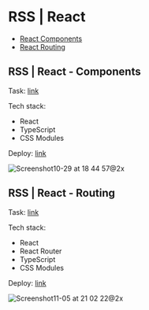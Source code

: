 # RSS | React

- [React Components](#components)
- [React Routing](#routing)

## RSS | React - Components<a name='components'></a>
Task: [link](https://github.com/rolling-scopes-school/tasks/tree/master/react/modules/module01)

Tech stack:
- React
- TypeScript
- CSS Modules

Deploy: [link](https://freightdh.github.io/react-components/)

![Screenshot10-29 at 18 44 57@2x](https://github.com/FreightDH/react-components/assets/81368535/93b1e240-e197-4bf9-8274-0fd190d38c41)

## RSS | React - Routing<a name='routing'></a>
Task: [link](https://github.com/rolling-scopes-school/tasks/tree/master/react/modules/module02)

Tech stack:
- React
- React Router
- TypeScript
- CSS Modules

Deploy: [link](https://freightdh-react-routing.netlify.app/)

![Screenshot11-05 at 21 02 22@2x](https://github.com/FreightDH/rss-react/assets/81368535/7e8c70e4-babc-4f63-923e-811635962149)
